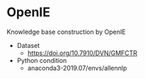 # OpenIE
Knowledge base construction by OpenIE
* Dataset
  * https://doi.org/10.7910/DVN/GMFCTR
* Python condition
  * anaconda3-2019.07/envs/allennlp